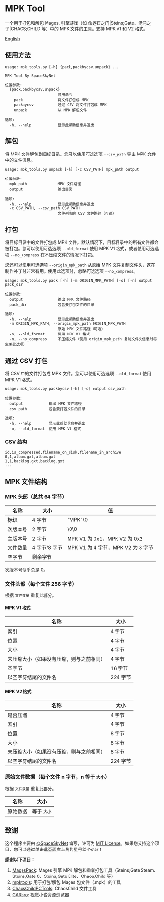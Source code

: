 # MPK Tool

一个用于打包和解包 Mages. 引擎游戏（如 命运石之门|Steins;Gate、混沌之子|CHAOS;CHILD 等）中的 MPK 文件的工具。支持 MPK V1 和 V2 格式。

[English](README.md)

## 使用方法

```
usage: mpk_tools.py [-h] {pack,packbycsv,unpack} ...

MPK Tool By SpaceSkyNet

位置参数:
  {pack,packbycsv,unpack}
                        可用命令
    pack                将文件打包成 MPK
    packbycsv           通过 CSV 将文件打包成 MPK
    unpack              从 MPK 解包文件

选项:
  -h, --help            显示此帮助信息并退出
```

## 解包

将 MPK 文件解包到目标目录。您可以使用可选选项 `--csv_path` 导出 MPK 文件中的文件信息。

```
usage: mpk_tools.py unpack [-h] [-c CSV_PATH] mpk_path output

位置参数:
  mpk_path              MPK 文件路径
  output                输出目录

选项:
  -h, --help            显示此帮助信息并退出
  -c CSV_PATH, --csv_path CSV_PATH
                        文件列表的 CSV 文件路径（可选）
```

## 打包

将目标目录中的文件打包成 MPK 文件。默认情况下，目标目录中的所有文件都会被打包。您可以使用可选选项 `--old_format` 使用 MPK V1 格式，或者使用可选选项 `--no_compress` 在不压缩文件的情况下打包。

您还可以使用可选选项 `--origin_mpk_path` 从原始 MPK 文件复制文件头，这在制作补丁时非常有用。使用此选项时，忽略可选选项 `--no_compress`。

```
usage: mpk_tools.py pack [-h] [-m ORIGIN_MPK_PATH] [-o] [-n] output pack_dir

位置参数:
  output                输出 MPK 文件路径
  pack_dir              包含要打包文件的目录

选项:
  -h, --help            显示此帮助信息并退出
  -m ORIGIN_MPK_PATH, --origin_mpk_path ORIGIN_MPK_PATH
                        原始 MPK 文件路径（可选）
  -o, --old_format      使用 MPK V1 格式
  -n, --no_compress     不压缩文件（使用 origin_mpk_path 复制文件头信息时将忽略此选项）
```

## 通过 CSV 打包

将 CSV 中的文件打包成 MPK 文件。您可以使用可选选项 `--old_format` 使用 MPK V1 格式。

```
usage: mpk_tools.py packbycsv [-h] [-o] output csv_path

位置参数:
  output            输出 MPK 文件路径
  csv_path          包含要打包文件的目录

选项:
  -h, --help        显示此帮助信息并退出
  -o, --old_format  使用 MPK V1 格式
```

### CSV 结构

```csv
id,is_compressed,filename_on_disk,filename_in_archive
0,1,album.gxt,album.gxt
1,1,backlog.gxt,backlog.gxt
...
```

## MPK 文件结构
### MPK 头部（总共 64 字节）

| 名称 | 大小 | 值 |
| --- | --- | --- |
| **标识** | 4 字节 | "MPK"\0 |
| 次版本号 | 2 字节 | \0\0 |
| 主版本号 | 2 字节 | MPK V1 为 0x1，MPK V2 为 0x2 |
| 文件数量 | 4 字节/8 字节 | MPK V1 为 4 字节，MPK V2 为 8 字节 |
| 空字节 | 剩余字节 | |

次版本号似乎总是 0。

### 文件头部（每个文件 256 字节）

根据 `文件数量` 重复此部分。

#### MPK V1 格式
| 名称 | 大小 |
| --- | --- |
| 索引 | 4 字节 |
| 位置 | 4 字节 |
| 大小 | 4 字节 |
| 未压缩大小（如果没有压缩，则与之前相同） | 4 字节 |
| 空字节 | 16 字节 |
| 以空字符结尾的文件名 | 224 字节 |

#### MPK V2 格式

| 名称 | 大小 |
| --- | --- |
| 是否压缩 | 4 字节 |
| 索引 | 4 字节 |
| 位置 | 8 字节 |
| 大小 | 8 字节 |
| 未压缩大小（如果没有压缩，则与之前相同） | 8 字节 |
| 以空字符结尾的文件名 | 224 字节 |

### 原始文件数据（每个文件 n 字节，n 等于 `大小`）

根据 `文件数量` 重复此部分。

| 名称 | 大小 |
| --- | --- |
| 原始数据 | 等于 `大小` |

## 致谢

这个程序主要由 [@SpaceSkyNet](https://github.com/spaceskynet) 编写，许可为 [MIT License](https://github.com/spaceskynet/danser-gui/blob/master/LICENSE)。如果您支持这个项目，您可以通过单击[此页面](https://github.com/spaceskynet/mpk-tools/)右上角的星号给个star！

**感谢以下项目：**

1. [MagesPack](https://github.com/DanOl98/MagesPack): Mages 引擎 MPK 解包和重新打包工具（Steins;Gate Steam、Steins;Gate 0、Steins;Gate Elite、Chaos;Child 等）
2. [mpktools](https://github.com/ModzabazeR/mpktools): 用于打包/解包 Mages 包文件（.mpk）的工具
3. [ChaosChildPCTools](https://github.com/ningshanwutuobang/ChaosChildPCTools): ChaosChild 文件工具
4. [GARbro](https://github.com/crskycode/GARbro): 视觉小说资源浏览器